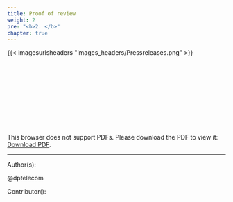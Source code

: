 ```yaml
---
title: Proof of review
weight: 2
pre: "<b>2. </b>"
chapter: true
---
```


{{< imagesurlsheaders "images_headers/Pressreleases.png"  >}}

<object data="https://loved-eel.cdn.pirl.live/ipns/QmVKFJs81erni4KV6Hzt2xVwGtC2P1WtE9A4MxNThFVFVh/images/cloud/Pirl-v1.pdf" type="application/pdf" width="1400px" height="1400px">
    <embed src="https://loved-eel.cdn.pirl.live/ipns/QmVKFJs81erni4KV6Hzt2xVwGtC2P1WtE9A4MxNThFVFVh/images/cloud/Pirl-v1.pdf">
        <p>This browser does not support PDFs. Please download the PDF to view it: <a href="https://loved-eel.cdn.pirl.live/ipns/QmVKFJs81erni4KV6Hzt2xVwGtC2P1WtE9A4MxNThFVFVh/images/cloud/Pirl-v1.pdf">Download PDF</a>.</p>
    </embed>
</object>

---
Author(s):  

@dptelecom

Contributor():
